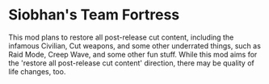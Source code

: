 # Siobhan's Team Fortress
This mod plans to restore all post-release cut content, including the infamous Civilian, Cut weapons, and some other underrated things, such as Raid Mode, Creep Wave, and some other fun stuff.
While this mod aims for the 'restore all post-release cut content' direction, there may be quality of life changes, too.
